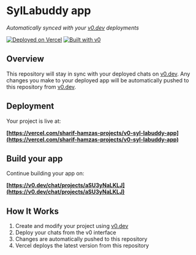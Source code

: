# SylLabuddy app

*Automatically synced with your [v0.dev](https://v0.dev) deployments*

[![Deployed on Vercel](https://img.shields.io/badge/Deployed%20on-Vercel-black?style=for-the-badge&logo=vercel)](https://vercel.com/sharif-hamzas-projects/v0-syl-labuddy-app)
[![Built with v0](https://img.shields.io/badge/Built%20with-v0.dev-black?style=for-the-badge)](https://v0.dev/chat/projects/aSU3yNaLKLJ)

## Overview

This repository will stay in sync with your deployed chats on [v0.dev](https://v0.dev).
Any changes you make to your deployed app will be automatically pushed to this repository from [v0.dev](https://v0.dev).

## Deployment

Your project is live at:

**[https://vercel.com/sharif-hamzas-projects/v0-syl-labuddy-app](https://vercel.com/sharif-hamzas-projects/v0-syl-labuddy-app)**

## Build your app

Continue building your app on:

**[https://v0.dev/chat/projects/aSU3yNaLKLJ](https://v0.dev/chat/projects/aSU3yNaLKLJ)**

## How It Works

1. Create and modify your project using [v0.dev](https://v0.dev)
2. Deploy your chats from the v0 interface
3. Changes are automatically pushed to this repository
4. Vercel deploys the latest version from this repository